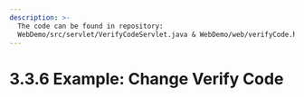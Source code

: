```yaml
---
description: >-
  The code can be found in repository:
  WebDemo/src/servlet/VerifyCodeServlet.java & WebDemo/web/verifyCode.html
---
```


# 3.3.6 Example: Change Verify Code

